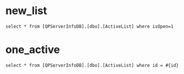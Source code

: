 new_list
===
    select * from [QPServerInfoDB].[dbo].[ActiveList] where isOpen=1
one_active
===
    select * from [QPServerInfoDB].[dbo].[ActiveList] where id = #{id}